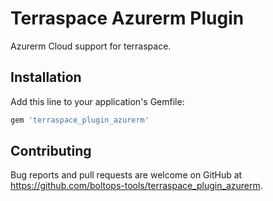 # Terraspace Azurerm Plugin

Azurerm Cloud support for terraspace.

## Installation

Add this line to your application's Gemfile:

```ruby
gem 'terraspace_plugin_azurerm'
```

## Contributing

Bug reports and pull requests are welcome on GitHub at https://github.com/boltops-tools/terraspace_plugin_azurerm.
